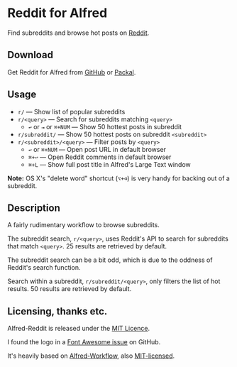 
# Reddit for Alfred #

Find subreddits and browse hot posts on [Reddit][reddit].

## Download ##

Get Reddit for Alfred from [GitHub][gh-releases] or [Packal][packal-page].

## Usage ##

- `r/` — Show list of popular subreddits
- `r/<query>` — Search for subreddits matching `<query>`
    - `↩` or `⇥` or `⌘+NUM` — Show 50 hottest posts in subreddit
- `r/subreddit/` — Show 50 hottest posts on subreddit `<subreddit>`
- `r/<subreddit>/<query>` — Filter posts by `<query>`
    - `↩` or `⌘+NUM` — Open post URL in default browser
    - `⌘+↩` — Open Reddit comments in default browser
    - `⌘+L` — Show full post title in Alfred's Large Text window

**Note:** OS X's "delete word" shortcut (`⌥+⌫`) is very handy for backing
out of a subreddit.

## Description ##

A fairly rudimentary workflow to browse subreddits.

The subreddit search, `r/<query>`, uses Reddit's API to search for subreddits
that match `<query>`. 25 results are retrieved by default.

The subreddit search can be a bit odd, which is due to the oddness of Reddit's
search function.

Search within a subreddit, `r/subreddit/<query>`, only filters the list of hot
results. 50 results are retrieved by default.

## Licensing, thanks etc. ##

Alfred-Reddit is released under the [MIT Licence][mit].

I found the logo in a [Font Awesome issue][logo-source] on GitHub.

It's heavily based on [Alfred-Workflow][alfred-workflow], also [MIT-licensed][mit].

[reddit]: http://www.reddit.com
[mit]: http://opensource.org/licenses/MIT
[alfred-workflow]: http://www.deanishe.net/alfred-workflow/
[logo-source]: https://github.com/FortAwesome/Font-Awesome/issues/372
[gh-releases]: https://github.com/deanishe/alfred-reddit/releases
[packal-page]: http://www.packal.org/workflow/reddit
